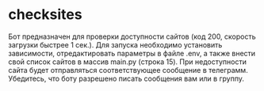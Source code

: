 # checksites
Бот предназначен для проверки доступности сайтов (код 200, скорость загрузки быстрее 1 сек.).
Для запуска необходимо установить зависимости, отредактировать параметры в файле .env, а также внести свой список сайтов в массив main.py (строка 15).
При недоступности сайта будет отправляться соответствующее сообщение в телеграмм. Убедитесь, что боту разрешено писать сообщения вам или в группу.
